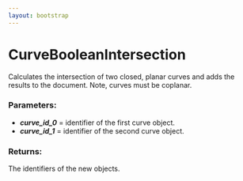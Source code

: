 ```yaml
---
layout: bootstrap
---
```


# CurveBooleanIntersection

Calculates the intersection of two closed, planar curves and adds
        the results to the document. Note, curves must be coplanar.
        

### Parameters:

- ***curve_id_0*** = identifier of the first curve object.
- ***curve_id_1*** = identifier of the second curve object.
        

### Returns:


The identifiers of the new objects.
        

